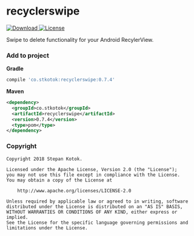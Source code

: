 
# recyclerswipe
[ ![Download](https://api.bintray.com/packages/stkotok/Android-SwipeToDelete/recyclerswipe/images/download.svg) ](https://bintray.com/stkotok/Android-SwipeToDelete/recyclerswipe/_latestVersion) [![License](https://img.shields.io/badge/License-Apache%202.0-blue.svg)](https://opensource.org/licenses/Apache-2.0)

Swipe to delete functionality for your Android RecylerView.

<h3>Add to project</h3>

**Gradle**
```groovy
compile 'co.stkotok:recyclerswipe:0.7.4'
```

**Maven**
```xml
<dependency>
  <groupId>co.stkotok</groupId>
  <artifactId>recyclerswipe</artifactId>
  <version>0.7.4</version>
  <type>pom</type>
</dependency>
```

<h3>Copyright</h3>

    Copyright 2018 Stepan Kotok.

    Licensed under the Apache License, Version 2.0 (the "License");
    you may not use this file except in compliance with the License.
    You may obtain a copy of the License at

        http://www.apache.org/licenses/LICENSE-2.0

    Unless required by applicable law or agreed to in writing, software
    distributed under the License is distributed on an "AS IS" BASIS,
    WITHOUT WARRANTIES OR CONDITIONS OF ANY KIND, either express or implied.
    See the License for the specific language governing permissions and
    limitations under the License.
